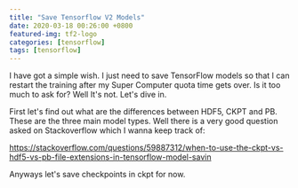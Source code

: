 ```yaml
---
title: "Save Tensorflow V2 Models"
date: 2020-03-18 00:26:00 +0800
featured-img: tf2-logo
categories: [tensorflow]
tags: [tensorflow]
---
```


I have got a simple wish. I just need to save TensorFlow models so that I can restart the training after my Super Computer quota time gets over. Is it too much to ask for? Well It's not. Let's dive in.

First let's find out what are the differences between HDF5, CKPT and PB. These are the three main model types. Well there is a very good question asked on Stackoverflow which I wanna keep track of:

https://stackoverflow.com/questions/59887312/when-to-use-the-ckpt-vs-hdf5-vs-pb-file-extensions-in-tensorflow-model-savin

Anyways let's save checkpoints in ckpt for now.